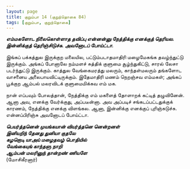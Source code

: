 ```yaml
---
layout: page
title: குறும்பா 14 (குறுந்தொகை 84)
tags: [குறும்பா, குறுந்தொகை]
---
```


<!-- ## 84
### மே 23, 2012 -->


***எம்மகளோட நிலைகொள்ளாத தவிப்பு என்னன்னு நேத்திக்கு எனக்குத் தெரியல. இன்னிக்குத் தெரிஞ்சிடுச்சு. அவனோடப் போய்ட்டா.***


இங்கப் பக்கத்துல இருக்குற மலையில, பட்டும்படாதமாதிரி மழைமேகங்க தவழ்ந்துட்டு இருக்கும். அங்கப் போனாலே நம்மளச் சுத்திக் குளுமை சூழ்ந்துகிட்டு, சாரல் லேசா படர்ந்துட்டு இருக்கும். காத்துல வேங்கைமரத்து மலரும், காந்தள்மலரும் தங்களோட வாசனைய அலைபாயவிட்டிருக்கும். இதேமாதிரி மணம் நெறஞ்சவ எம்மகள்; அங்கப் பூக்குற ஆம்பல் மலரவிடக் குளுமைமிக்கவ எம் மக.

நான் எப்பவும் போலத்தான், நேத்திக்கு எம் மகளைத் தோளாறக் கட்டித் தழுவினேன். ஆனா அவ, எனக்கு வேர்க்குது, அப்படீன்னா. அவ அப்படிச் சங்கடப்பட்டதுக்குக் காரணம், நேத்திக்கு எனக்கு விளங்கல. ஆனா, இன்னிக்கு எனக்குப் புரிஞ்சுடுச்சு. என்னப்பிரிஞ்சு அவனோடப் போய்ட்டா.


***பெயர்த்தனென் முயங்கயான் வியர்த்தனெ னென்றனள்  
இனியறிந் தேனது துனியா குதலே  
கழறொடி யாஅய் மழைதவழ் பொதியில்  
வேங்கையுங் காந்தளு நாறி  
ஆம்பன் மலரினுந் தான்றண் ணியளே***  
(மோசிகீரனார்)